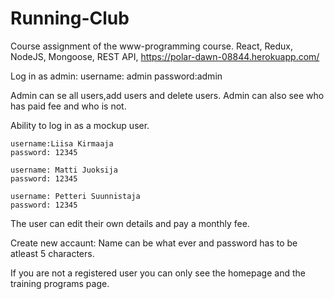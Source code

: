 # Running-Club
Course assignment of the www-programming course. 
React, Redux, NodeJS, Mongoose, REST API, 
https://polar-dawn-08844.herokuapp.com/

Log in as admin:
username: admin
password:admin

Admin can se all users,add users and delete users. Admin can also see who has paid fee and who is not.

Ability to log in as a mockup user.

    username:Liisa Kirmaaja
    password: 12345
  
    username: Matti Juoksija
    password: 12345
  
    username: Petteri Suunnistaja
    password: 12345
    
The user can edit their own details and pay a monthly fee.

Create new accaunt:
Name can be what ever and password has to be atleast 5 characters.

If you are not a registered user you can only see the homepage and the training programs page.


